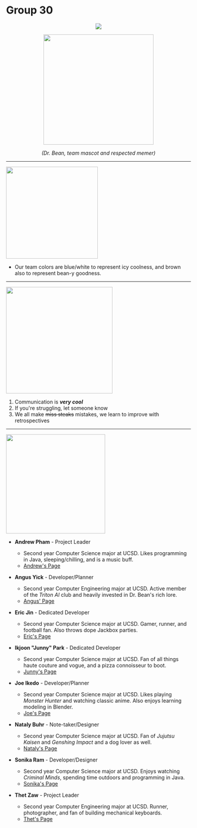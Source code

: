 # **Group 30**
<div style="text-align:center"><img src="https://i.imgur.com/jokF4Ep.png" /></div>

<p align="center"><img width="300" src="https://i.imgur.com/MPmjcbb.png"></p>
<p align="center"><i>(Dr. Bean, team mascot and respected memer)</i></p>
<hr>


<div style="text-align:left"><img src="https://i.imgur.com/5BFqdMw.png" width="250"/></div>

- Our team colors are blue/white to represent icy coolness, and brown also to represent bean-y goodness.

<hr>

<div style="text-align:left"><img src="https://i.imgur.com/bkf97Ka.png" width="290"/></div>

1. Communication is ***very cool***
2. If you're struggling, let someone know
3. We all make ~~miss steaks~~ mistakes, we learn to improve with retrospectives

<hr>

<div style="text-align:left"><img src="https://i.imgur.com/xgP1rq9.png" width="270"/></div>

- **Andrew Pham** - Project Leader <br>
  - Second year Computer Science major at UCSD. Likes programming in Java, sleeping/chilling, and is a music buff. 
  - [Andrew's Page](https://andrewdpham.github.io/)


- **Angus Yick** - Developer/Planner <br>
  - Second year Computer Engineering major at UCSD. Active member of the *Triton AI* club and heavily invested in Dr. Bean's rich lore. 
  - [Angus' Page](https://angusyick.github.io/CSE110GitRepo/)


- **Eric Jin** - Dedicated Developer <br>
  - Second year Computer Science major at UCSD. Gamer, runner, and football fan. Also throws dope Jackbox parties. 
  - [Eric's Page](https://ericljin.github.io/)


- **Ikjoon "Junny" Park** - Dedicated Developer<br>
  - Second year Computer Science major at UCSD. Fan of all things haute couture and vogue, and a pizza connoisseur to boot.
  - [Junny's Page](https://github.com/ikjoonp)


- **Joe Ikedo** - Developer/Planner<br>
  - Second year Computer Science major at UCSD. Likes playing *Monster Hunter* and watching classic anime. Also enjoys learning modeling in Blender.    <br>
  - [Joe's Page](https://joeikedo.github.io/Joe-Ikedo-Page/)


- **Nataly Buhr** - Note-taker/Designer <br>
  - Second year Computer Science major at UCSD. Fan of *Jujutsu Kaisen* and *Genshing Impact* and a dog lover as well. 
  - [Nataly's Page](https://nbuhr9.github.io/)


- **Sonika Ram** - Developer/Designer <br>
  - Second year Computer Science major at UCSD. Enjoys watching *Criminal Minds*, spending time outdoors and programming in Java. 
  - [Sonika's Page](https://sramcode.github.io/CSE110Lab1/)


- **Thet Zaw** - Project Leader <br>
  - Second year Computer Engineering major at UCSD. Runner, photographer, and fan of building mechanical keyboards. 
  - [Thet's Page](https://thetz.github.io/)

